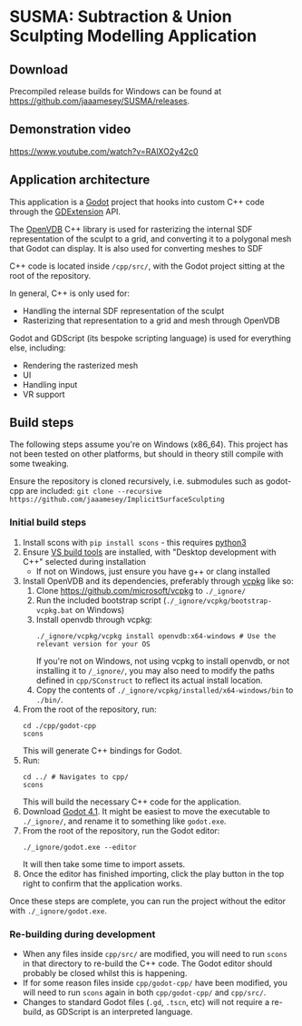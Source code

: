 # SUSMA: Subtraction & Union Sculpting Modelling Application

## Download
Precompiled release builds for Windows can be found at https://github.com/jaaamesey/SUSMA/releases.

## Demonstration video

https://www.youtube.com/watch?v=RAlXO2y42c0


## Application architecture
This application is a [Godot](https://godotengine.org/) project that hooks into custom C++ code through the [GDExtension](https://docs.godotengine.org/en/stable/tutorials/scripting/gdextension/what_is_gdextension.html) API.

The [OpenVDB](https://www.openvdb.org/) C++ library is used for rasterizing the internal SDF representation of the sculpt to a grid, and converting it to a polygonal mesh that Godot can display. It is also used for converting meshes to SDF

C++ code is located inside `/cpp/src/`, with the Godot project sitting at the root of the repository.

In general, C++ is only used for:
- Handling the internal SDF representation of the sculpt
- Rasterizing that representation to a grid and mesh through OpenVDB

Godot and GDScript (its bespoke scripting language) is used for everything else, including:
- Rendering the rasterized mesh
- UI
- Handling input
- VR support



## Build steps

The following steps assume you're on Windows (x86_64). This project has not been tested on other platforms, 
but should in theory still compile with some tweaking. 

Ensure the repository is cloned recursively, i.e. submodules such as godot-cpp are included:
`git clone --recursive https://github.com/jaaamesey/ImplicitSurfaceSculpting`

### Initial build steps
1. Install scons with `pip install scons` - this requires [python3](https://www.python.org/downloads/)
2. Ensure [VS build tools](https://aka.ms/vs/17/release/vs_BuildTools.exe) are installed, with 
"Desktop development with C++" selected during installation
   - If not on Windows, just ensure you have g++ or clang installed
3. Install OpenVDB and its dependencies, preferably through [vcpkg](https://github.com/microsoft/vcpkg) like so:
   1. Clone https://github.com/microsoft/vcpkg to `./_ignore/`
   2. Run the included bootstrap script (`./_ignore/vcpkg/bootstrap-vcpkg.bat` on Windows)
   3. Install openvdb through vcpkg: 
       ```shell
       ./_ignore/vcpkg/vcpkg install openvdb:x64-windows # Use the relevant version for your OS 
       ```
      If you're not on Windows, not using vcpkg to install openvdb, or not installing it to `/_ignore/`, you may also need to modify the paths defined in `cpp/SConstruct` to reflect its actual install location.
   4. Copy the contents of `./_ignore/vcpkg/installed/x64-windows/bin` to `./bin/`.
4. From the root of the repository, run:
   ```shell
   cd ./cpp/godot-cpp
   scons
   ```
   This will generate C++ bindings for Godot.
5. Run:
   ```shell
   cd ../ # Navigates to cpp/
   scons
   ```
   This will build the necessary C++ code for the application.
6. Download [Godot 4.1](https://godotengine.org/download). It might be easiest to move the executable to `./_ignore/`, 
and rename it to something like `godot.exe`.
7. From the root of the repository, run the Godot editor:
   ```shell
   ./_ignore/godot.exe --editor
   ```
   It will then take some time to import assets.
8. Once the editor has finished importing, click the play button in the top right to confirm that the application works.

Once these steps are complete, you can run the project without the editor with `./_ignore/godot.exe`.

### Re-building during development
- When any files inside `cpp/src/` are modified, you will need to run `scons` in that directory to re-build the C++ code.
The Godot editor should probably be closed whilst this is happening.
- If for some reason files inside `cpp/godot-cpp/` have been modified, you will need to run `scons` again in both `cpp/godot-cpp/` and `cpp/src/`.
- Changes to standard Godot files (`.gd`, `.tscn`, etc) will not require a re-build, as GDScript is an interpreted language.
